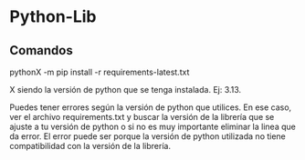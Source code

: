 # Python-Lib

## Comandos
pythonX -m pip install -r requirements-latest.txt

X siendo la versión de python que se tenga instalada. Ej: 3.13.

Puedes tener errores según la versión de python que utilices. En ese caso, ver el archivo requirements.txt y buscar la versión de la librería que se ajuste a tu versión de python o si no es muy importante eliminar la linea que da error. El error puede ser porque la versión de python utilizada no tiene compatibilidad con la versión de la librería.